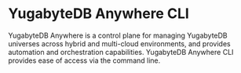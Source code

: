 # YugabyteDB Anywhere CLI

YugabyteDB Anywhere is a control plane for managing YugabyteDB universes across hybrid
and multi-cloud environments, and provides automation and orchestration capabilities.
YugabyteDB Anywhere CLI provides ease of access via the command line.
